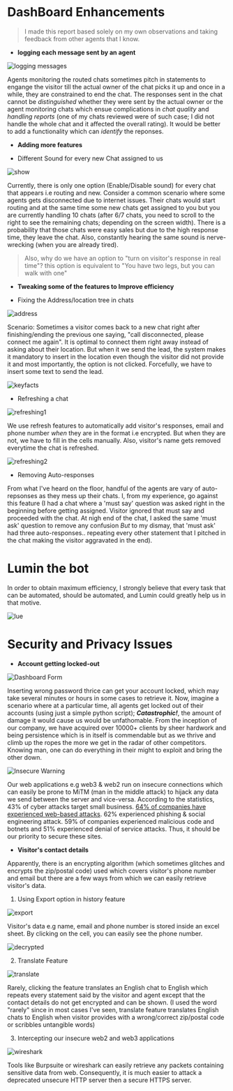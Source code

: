 






# DashBoard Enhancements
> I made this report based solely on my own observations and taking feedback from other agents that I know.

- **logging each message sent by an agent**


![logging messages](/images/loggingmessages.png)

Agents monitoring the routed chats sometimes pitch in statements to engange the visitor till the actual owner of the chat picks it up and once in a while, they are constrained to end the chat. The responses sent in the chat cannot be _distinguished_ whether they were sent by the actual owner or the agent monitoring chats which ensue complications in _chat quality_ and _handling reports_ (one of my chats reviewed were of such case; I did not handle the whole chat and it affected the overall rating). It would be better to add a functionality which can _identify_ the reponses.


- **Adding more features**

* Different Sound for every new Chat assigned to us

![show](/images/showvisitorresponseinrealtime.png)

Currently, there is only one option (Enable/Disable sound) for every chat that appears i.e routing and new. Consider a common scenario where some agents gets disconnected due to internet issues. Their chats would start routing and at the same time some new chats get assigned to you but you are currently handling 10 chats (after 6/7 chats, you need to scroll to the right to see the remaining chats; depending on the screen width). There is a probability that those chats were easy sales but due to the high response time, they leave the chat. Also, constantly hearing the same sound is nerve-wrecking (when you are already tired).

> Also, why do we have an option to "turn on visitor's response in real time"? this option is equivalent to "You have two legs, but you can walk with one"

- **Tweaking some of the features to Improve efficiency**

* Fixing the Address/location tree in chats 

![address](/images/addresslocationnull.PNG)

Scenario: Sometimes a visitor comes back to a new chat right after finishing/ending the previous one saying, "call disconnected, please connect me again". It is optimal to connect them right away instead of asking about their location. But when it we send the lead, the system makes it mandatory to insert in the location even though the visitor did not provide it and most importantly, the option is not clicked. Forcefully, we have to insert some text to send the lead.

![keyfacts](/images/keys.PNG)

* Refreshing a chat

![refreshing1](/images/refreshingachatp1.PNG)


We use refresh features to automatically add visitor's responses, email and phone number _when_ they are in the format i.e encrypted. But when they are not, we have to fill in the cells manually. Also, visitor's name gets removed everytime the chat is refreshed. 


![refreshing2](/images/refreshingachatp2.PNG)

* Removing Auto-responses

From what I've heard on the floor, handful of the agents are vary of auto-repsonses as they mess up their chats. I, from my experience, go against this feature (I had a chat where a 'must say' question was asked right in the beginning before getting assigned. Visitor ignored that must say and proceeded with the chat. At nigh end of the chat, I asked the same 'must ask' question to remove any confusion _But_ to my dismay, that 'must ask' had three auto-responses.. repeating every other statement that I pitched in the chat making the visitor aggravated in the end).

# Lumin the bot

In order to obtain maximum efficiency, I strongly believe that every task that can be automated, should be automated, and Lumin could greatly help us in that motive.

![lue](/images/luem.png)


# Security and Privacy Issues

- **Account getting locked-out**

![Dashboard Form](/images/loginform.png)

Inserting wrong password thrice can get your account locked, which may take several minutes or hours in some cases to retrieve it. Now, imagine a scenario where at a particular time, all agents get locked out of their accounts (using just a simple python script); **_Catastrophic!_**, the amount of damage it would cause us would be unfathomable.
From the inception of our company, we have acquired over 10000+ clients by sheer hardwork and being persistence which is in itself is commendable but as we thrive and climb up the ropes the more we get in the radar of other competitors. Knowing man, one can do everything in their might to exploit and bring the other down.

![Insecure Warning](/images/warning.png)

Our web applications e.g web3 & web2 run on insecure connections which can easily be prone to MiTM (man in the middle attack) to hijack any data we send between the server and vice-versa. 
According to the statistics, 43% of cyber attacks target small business. [64% of companies have experienced web-based attacks](https://www.fundera.com/resources/small-business-cyber-security-statistics). 62% experienced phishing & social engineering attack. 59% of companies experienced malicious code and botnets and 51% experienced denial of service attacks. Thus, it should be our priority to secure these sites.

- **Visitor's contact details**

Apparently, there is an encrypting algorithm (which sometimes glitches and encrypts the zip/postal code) used which covers visitor's phone number and email but there are a few ways from which we can easily retrieve visitor's data.
1. Using Export option in history feature

![export](/images/exportdata.PNG)

Visitor's data e.g name, email and phone number is stored inside an excel sheet. By clicking on the cell, you can easily see the phone number.

![decrypted](/images/decrypteddata.PNG)

2. Translate Feature

![translate](/images/translate.png)

Rarely, clicking the feature translates an English chat to English which repeats every statement said by the visitor and agent except that the contact details do not get encrypted and can be shown. (I used the word "rarely" since in most cases I've seen, translate feature translates English chats to English when visitor provides with a wrong/correct zip/postal code or scribbles untangible words)

3. Intercepting our insecure web2 and web3 applications

![wireshark](/images/wireshark.png)

Tools like Burpsuite or wireshark can easily retrieve any packets containing sensitive data from web. Consequently, it is much easier to attack a deprecated unsecure HTTP server then a secure HTTPS server.

